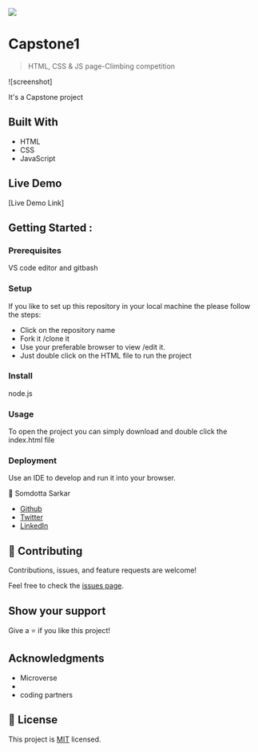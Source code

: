 

![](https://img.shields.io/badge/Microverse-blueviolet)


# Capstone1
  


>HTML, CSS &amp; JS page-Climbing competition

![screenshot]

It's a Capstone project

## Built With

- HTML 
- CSS
- JavaScript

## Live Demo

[Live Demo Link]

## Getting Started :

### Prerequisites
VS code editor and gitbash 

### Setup
 If you like to set up this repository in your local machine the please follow the steps:
 - Click on the repository name 
 - Fork it /clone it 
 - Use your preferable browser to view /edit it.
 - Just double click on the HTML file to run the project

### Install
   node.js
   <!-- font awesome
   Cocogoose fonts -->

### Usage
To open the project you can simply download and double click the index.html file

### Deployment
Use an IDE to develop and run it into your browser.

👤 Somdotta Sarkar

- [Github](https://github.com/Somdotta07)
- [Twitter](https://github.com/Somdotta07)
- [LinkedIn](https://www.linkedin.com/in/somdotta-sarkar-8849b419/)



## 🤝 Contributing

Contributions, issues, and feature requests are welcome!

Feel free to check the [issues page](../../issues/).

## Show your support

Give a ⭐️ if you like this project!

## Acknowledgments
- Microverse
- 
- coding partners


## 📝 License

This project is [MIT](./MIT.md) licensed.
